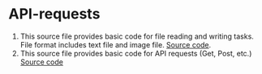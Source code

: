 # API-requests
1. This source file provides basic code for file reading and writing tasks. File format includes text file and image file. [Source code](https://github.com/Luming-ubc/API-requests/blob/main/open_files.py).
2. This source file provides basic code for API requests (Get, Post, etc.) [Source code](https://github.com/Luming-ubc/API-requests/edit/main/api_request.py)
